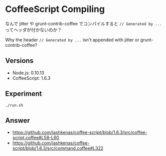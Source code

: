 # CoffeeScript Compiling

なんで jitter や grunt-contrib-coffee でコンパイルすると `// Generated by ...` ってヘッダが付かないのか？

Why the header `// Generated by ...` isn't appended with jitter or grunt-contrib-coffee?

## Versions

* Node.js: 0.10.13
* CoffeeScript: 1.6.3

## Experiment

```
./run.sh
```

## Answer

* https://github.com/jashkenas/coffee-script/blob/1.6.3/src/coffee-script.coffee#L58-L60
* https://github.com/jashkenas/coffee-script/blob/1.6.3/src/command.coffee#L322
